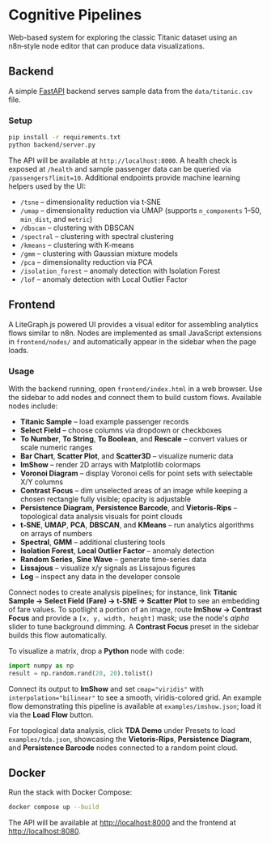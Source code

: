 # Cognitive Pipelines

Web-based system for exploring the classic Titanic dataset using an n8n‑style node editor that can produce data visualizations.

## Backend

A simple [FastAPI](https://fastapi.tiangolo.com/) backend serves sample data from the
`data/titanic.csv` file.

### Setup

```bash
pip install -r requirements.txt
python backend/server.py
```

The API will be available at `http://localhost:8000`. A health check is exposed at
`/health` and sample passenger data can be queried via `/passengers?limit=10`.
Additional endpoints provide machine learning helpers used by the UI:

- `/tsne` – dimensionality reduction via t‑SNE
- `/umap` – dimensionality reduction via UMAP (supports `n_components` 1–50, `min_dist`, and `metric`)
- `/dbscan` – clustering with DBSCAN
- `/spectral` – clustering with spectral clustering
- `/kmeans` – clustering with K‑means
- `/gmm` – clustering with Gaussian mixture models
- `/pca` – dimensionality reduction via PCA
- `/isolation_forest` – anomaly detection with Isolation Forest
- `/lof` – anomaly detection with Local Outlier Factor

## Frontend

A LiteGraph.js powered UI provides a visual editor for assembling analytics flows similar to n8n. Nodes are implemented as
small JavaScript extensions in `frontend/nodes/` and automatically appear in the sidebar when the page loads.

### Usage

With the backend running, open `frontend/index.html` in a web browser. Use the sidebar to add nodes and connect them to build custom flows. Available nodes include:

- **Titanic Sample** – load example passenger records
- **Select Field** – choose columns via dropdown or checkboxes
- **To Number**, **To String**, **To Boolean**, and **Rescale** – convert values or scale numeric ranges
- **Bar Chart**, **Scatter Plot**, and **Scatter3D** – visualize numeric data
- **ImShow** – render 2D arrays with Matplotlib colormaps
- **Voronoi Diagram** – display Voronoi cells for point sets with selectable X/Y columns
- **Contrast Focus** – dim unselected areas of an image while keeping a chosen rectangle fully visible; opacity is adjustable
- **Persistence Diagram**, **Persistence Barcode**, and **Vietoris-Rips** – topological data analysis visuals for point clouds
- **t‑SNE**, **UMAP**, **PCA**, **DBSCAN**, and **KMeans** – run analytics algorithms on arrays of numbers
- **Spectral**, **GMM** – additional clustering tools
- **Isolation Forest**, **Local Outlier Factor** – anomaly detection
- **Random Series**, **Sine Wave** – generate time-series data
- **Lissajous** – visualize x/y signals as Lissajous figures
- **Log** – inspect any data in the developer console

Connect nodes to create analysis pipelines; for instance, link **Titanic Sample → Select Field (Fare) → t‑SNE → Scatter Plot** to see an embedding of fare values.
To spotlight a portion of an image, route **ImShow → Contrast Focus** and provide a `[x, y, width, height]` mask; use the node's *alpha* slider to tune background dimming. A **Contrast Focus** preset in the sidebar builds this flow automatically.

To visualize a matrix, drop a **Python** node with code:

```python
import numpy as np
result = np.random.rand(20, 20).tolist()
```

Connect its output to **ImShow** and set `cmap="viridis"` with `interpolation="bilinear"` to see a smooth, viridis-colored grid.
An example flow demonstrating this pipeline is available at `examples/imshow.json`; load it via the **Load Flow** button.

For topological data analysis, click **TDA Demo** under Presets to load `examples/tda.json`, showcasing the **Vietoris-Rips**, **Persistence Diagram**, and **Persistence Barcode** nodes connected to a random point cloud.

## Docker

Run the stack with Docker Compose:

```bash
docker compose up --build
```

The API will be available at [http://localhost:8000](http://localhost:8000) and the frontend at [http://localhost:8080](http://localhost:8080).
